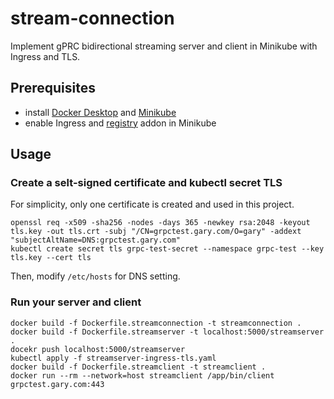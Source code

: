# stream-connection
Implement gPRC bidirectional streaming server and client in Minikube with Ingress and TLS.

## Prerequisites
- install [Docker Desktop](https://www.docker.com/products/docker-desktop/) and [Minikube](https://minikube.sigs.k8s.io/docs/start/?arch=%2Fmacos%2Fx86-64%2Fstable%2Fbinary+download#Ingress)
- enable Ingress and [registry](https://minikube.sigs.k8s.io/docs/handbook/registry/) addon in Minikube

## Usage
### Create a selt-signed certificate and kubectl secret TLS
For simplicity, only one certificate is created and used in this project. 
```
openssl req -x509 -sha256 -nodes -days 365 -newkey rsa:2048 -keyout tls.key -out tls.crt -subj "/CN=grpctest.gary.com/O=gary" -addext "subjectAltName=DNS:grpctest.gary.com"
kubectl create secret tls grpc-test-secret --namespace grpc-test --key tls.key --cert tls
```
Then, modify `/etc/hosts` for DNS setting.
### Run your server and client
```
docker build -f Dockerfile.streamconnection -t streamconnection .
docker build -f Dockerfile.streamserver -t localhost:5000/streamserver .
docekr push localhost:5000/streamserver
kubectl apply -f streamserver-ingress-tls.yaml
docker build -f Dockerfile.streamclient -t streamclient .
docker run --rm --network=host streamclient /app/bin/client grpctest.gary.com:443
```
